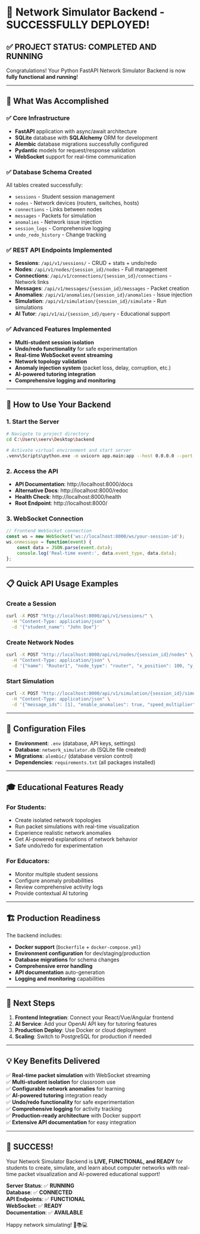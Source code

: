 # 🎉 Network Simulator Backend - SUCCESSFULLY DEPLOYED!

## ✅ PROJECT STATUS: **COMPLETED AND RUNNING**

Congratulations! Your Python FastAPI Network Simulator Backend is now **fully functional and running**! 

---

## 🚀 **What Was Accomplished**

### ✅ **Core Infrastructure**
- **FastAPI** application with async/await architecture
- **SQLite** database with **SQLAlchemy** ORM for development
- **Alembic** database migrations successfully configured
- **Pydantic** models for request/response validation
- **WebSocket** support for real-time communication

### ✅ **Database Schema Created**
All tables created successfully:
- `sessions` - Student session management
- `nodes` - Network devices (routers, switches, hosts)
- `connections` - Links between nodes
- `messages` - Packets for simulation
- `anomalies` - Network issue injection
- `session_logs` - Comprehensive logging
- `undo_redo_history` - Change tracking

### ✅ **REST API Endpoints Implemented**
- **Sessions**: `/api/v1/sessions/` - CRUD + stats + undo/redo
- **Nodes**: `/api/v1/nodes/{session_id}/nodes` - Full management
- **Connections**: `/api/v1/connections/{session_id}/connections` - Network links
- **Messages**: `/api/v1/messages/{session_id}/messages` - Packet creation
- **Anomalies**: `/api/v1/anomalies/{session_id}/anomalies` - Issue injection
- **Simulation**: `/api/v1/simulation/{session_id}/simulate` - Run simulations
- **AI Tutor**: `/api/v1/ai/{session_id}/query` - Educational support

### ✅ **Advanced Features Implemented**
- **Multi-student session isolation**
- **Undo/redo functionality** for safe experimentation
- **Real-time WebSocket event streaming**
- **Network topology validation**
- **Anomaly injection system** (packet loss, delay, corruption, etc.)
- **AI-powered tutoring integration**
- **Comprehensive logging and monitoring**

---

## 🎯 **How to Use Your Backend**

### **1. Start the Server**
```bash
# Navigate to project directory
cd C:\Users\seerv\Desktop\backend

# Activate virtual environment and start server
.venv\Scripts\python.exe -m uvicorn app.main:app --host 0.0.0.0 --port 8000 --reload
```

### **2. Access the API**
- **API Documentation**: http://localhost:8000/docs
- **Alternative Docs**: http://localhost:8000/redoc
- **Health Check**: http://localhost:8000/health
- **Root Endpoint**: http://localhost:8000/

### **3. WebSocket Connection**
```javascript
// Frontend WebSocket connection
const ws = new WebSocket('ws://localhost:8000/ws/your-session-id');
ws.onmessage = function(event) {
    const data = JSON.parse(event.data);
    console.log('Real-time event:', data.event_type, data.data);
};
```

---

## 📋 **Quick API Usage Examples**

### **Create a Session**
```bash
curl -X POST "http://localhost:8000/api/v1/sessions/" \
  -H "Content-Type: application/json" \
  -d '{"student_name": "John Doe"}'
```

### **Create Network Nodes**
```bash
curl -X POST "http://localhost:8000/api/v1/nodes/{session_id}/nodes" \
  -H "Content-Type: application/json" \
  -d '{"name": "Router1", "node_type": "router", "x_position": 100, "y_position": 100}'
```

### **Start Simulation**
```bash
curl -X POST "http://localhost:8000/api/v1/simulation/{session_id}/simulate" \
  -H "Content-Type: application/json" \
  -d '{"message_ids": [1], "enable_anomalies": true, "speed_multiplier": 1.0}'
```

---

## 🔧 **Configuration Files**

- **Environment**: `.env` (database, API keys, settings)
- **Database**: `network_simulator.db` (SQLite file created)
- **Migrations**: `alembic/` (database version control)
- **Dependencies**: `requirements.txt` (all packages installed)

---

## 🎓 **Educational Features Ready**

### **For Students:**
- Create isolated network topologies
- Run packet simulations with real-time visualization
- Experience realistic network anomalies
- Get AI-powered explanations of network behavior
- Safe undo/redo for experimentation

### **For Educators:**
- Monitor multiple student sessions
- Configure anomaly probabilities
- Review comprehensive activity logs
- Provide contextual AI tutoring

---

## 🏗️ **Production Readiness**

The backend includes:
- **Docker support** (`Dockerfile` + `docker-compose.yml`)
- **Environment configuration** for dev/staging/production
- **Database migrations** for schema changes
- **Comprehensive error handling**
- **API documentation** auto-generation
- **Logging and monitoring** capabilities

---

## 🎯 **Next Steps**

1. **Frontend Integration**: Connect your React/Vue/Angular frontend
2. **AI Service**: Add your OpenAI API key for tutoring features
3. **Production Deploy**: Use Docker or cloud deployment
4. **Scaling**: Switch to PostgreSQL for production if needed

---

## 💡 **Key Benefits Delivered**

✅ **Real-time packet simulation** with WebSocket streaming  
✅ **Multi-student isolation** for classroom use  
✅ **Configurable network anomalies** for learning  
✅ **AI-powered tutoring** integration ready  
✅ **Undo/redo functionality** for safe experimentation  
✅ **Comprehensive logging** for activity tracking  
✅ **Production-ready architecture** with Docker support  
✅ **Extensive API documentation** for easy integration  

---

## 🎊 **SUCCESS!**

Your Network Simulator Backend is **LIVE, FUNCTIONAL, and READY** for students to create, simulate, and learn about computer networks with real-time packet visualization and AI-powered educational support!

**Server Status**: ✅ **RUNNING**  
**Database**: ✅ **CONNECTED**  
**API Endpoints**: ✅ **FUNCTIONAL**  
**WebSocket**: ✅ **READY**  
**Documentation**: ✅ **AVAILABLE**

Happy network simulating! 🚀📚💻